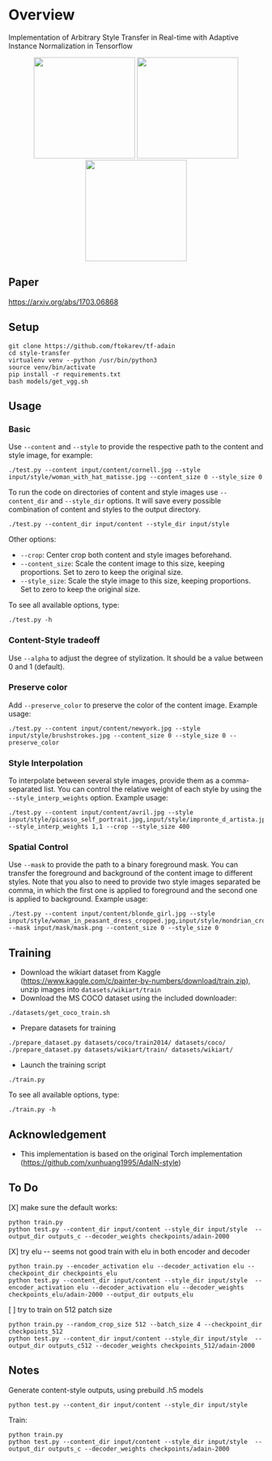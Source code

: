 # Overview

Implementation of Arbitrary Style Transfer in Real-time with Adaptive Instance Normalization in Tensorflow

<p align='center'>
    <img src='input/content/cornell.jpg' height="200px">
    <img src='input/style/woman_with_hat_matisse.jpg' height="200px">
    <img src='output/cornell_stylized_woman_with_hat_matisse.jpg' height="200px">
</p>

## Paper
https://arxiv.org/abs/1703.06868

## Setup

```
git clone https://github.com/ftokarev/tf-adain
cd style-transfer
virtualenv venv --python /usr/bin/python3
source venv/bin/activate
pip install -r requirements.txt
bash models/get_vgg.sh
```

## Usage

### Basic

Use `--content` and `--style` to provide the respective path to the content and style image, for example:

```
./test.py --content input/content/cornell.jpg --style input/style/woman_with_hat_matisse.jpg --content_size 0 --style_size 0
```

To run the code on directories of content and style images use `--content_dir` and `--style_dir` options. It will save every possible
combination of content and styles to the output directory.

```
./test.py --content_dir input/content --style_dir input/style
```

Other options:

- `--crop`: Center crop both content and style images beforehand.
- `--content_size`: Scale the content image to this size, keeping proportions. Set to zero to keep the original size.
- `--style_size`: Scale the style image to this size, keeping proportions. Set to zero to keep the original size.

To see all available options, type:

```
./test.py -h
```

### Content-Style tradeoff

Use `--alpha` to adjust the degree of stylization. It should be a value between 0 and 1 (default).

### Preserve color

Add `--preserve_color` to preserve the color of the content image. Example usage:

```
./test.py --content input/content/newyork.jpg --style input/style/brushstrokes.jpg --content_size 0 --style_size 0 --preserve_color
```

### Style Interpolation

To interpolate between several style images, provide them as a comma-separated list. You can control the relative weight of each style by using the `--style_interp_weights` option. Example usage:

```
./test.py --content input/content/avril.jpg --style input/style/picasso_self_portrait.jpg,input/style/impronte_d_artista.jpg --style_interp_weights 1,1 --crop --style_size 400
```

### Spatial Control

Use `--mask` to provide the path to a binary foreground mask. You can transfer the foreground and background of the content image to different styles.
Note that you also to need to provide two style images separated be comma, in which the first one is applied to foreground and the second one is applied to background. Example usage:

```
./test.py --content input/content/blonde_girl.jpg --style input/style/woman_in_peasant_dress_cropped.jpg,input/style/mondrian_cropped.jpg --mask input/mask/mask.png --content_size 0 --style_size 0
```

## Training

- Download the wikiart dataset from Kaggle (https://www.kaggle.com/c/painter-by-numbers/download/train.zip), unzip images into `datasets/wikiart/train`
- Download the MS COCO dataset using the included downloader:

```
./datasets/get_coco_train.sh
```

- Prepare datasets for training

```
./prepare_dataset.py datasets/coco/train2014/ datasets/coco/
./prepare_dataset.py datasets/wikiart/train/ datasets/wikiart/
```

- Launch the training script

```
./train.py
```

To see all available options, type:

```
./train.py -h
```

## Acknowledgement

- This implementation is based on the original Torch implementation (https://github.com/xunhuang1995/AdaIN-style)

## To Do

[X] make sure the default works:
```
python train.py
python test.py --content_dir input/content --style_dir input/style  --output_dir outputs_c --decoder_weights checkpoints/adain-2000
```

[X] try elu -- seems not good
train with elu in both encoder and decoder
```
python train.py --encoder_activation elu --decoder_activation elu --checkpoint_dir checkpoints_elu
python test.py --content_dir input/content --style_dir input/style  --encoder_activation elu --decoder_activation elu --decoder_weights checkpoints_elu/adain-2000 --output_dir outputs_elu
```

[ ] try to train on 512 patch size
```
python train.py --random_crop_size 512 --batch_size 4 --checkpoint_dir checkpoints_512
python test.py --content_dir input/content --style_dir input/style  --output_dir outputs_c512 --decoder_weights checkpoints_512/adain-2000
```



## Notes

Generate content-style outputs, using prebuild .h5 models

```
python test.py --content_dir input/content --style_dir input/style
```

Train:
```
python train.py
python test.py --content_dir input/content --style_dir input/style  --output_dir outputs_c --decoder_weights checkpoints/adain-2000
```



